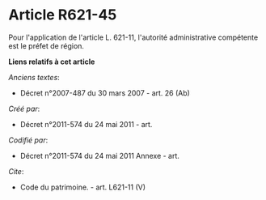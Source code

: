 # Article R621-45

Pour l'application de l'article L. 621-11, l'autorité administrative compétente est le préfet de région.

**Liens relatifs à cet article**

_Anciens textes_:

  - Décret n°2007-487 du 30 mars 2007 - art. 26 (Ab)

_Créé par_:

  - Décret n°2011-574 du 24 mai 2011  - art.

_Codifié par_:

  - Décret n°2011-574 du 24 mai 2011 Annexe - art.

_Cite_:

  - Code du patrimoine. - art. L621-11 (V)
